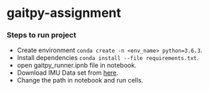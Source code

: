 # gaitpy-assignment

### Steps to run project
- Create environment `conda create -n <env_name> python=3.6.3`.
- Install dependencies `conda install --file requirements.txt`.
- open gaitpy_runner.ipnb file in notebook.
- Download IMU Data set from [here](https://drive.google.com/file/d/1BqMx4uc60Og9OTLdACw1EJHfG2bfyR_J/view?usp=share_link).
- Change the path in notebook and run cells.
